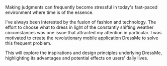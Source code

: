 Making judgments can frequently become stressful in today's fast-paced environment where time is of the essence.

 I've always been interested by the fusion of fashion and technology. The effort to choose what to dress in light of the constantly shifting weather circumstances was one issue that attracted my attention in particular. I was motivated to create the revolutionary mobile application DressMe to solve this frequent problem.

This will explore the inspirations and design principles underlying DressMe, highlighting its advantages and potential effects on users' daily lives.
